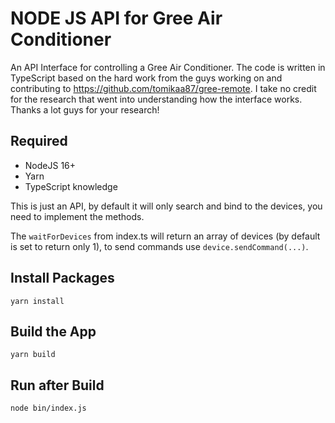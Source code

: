 # NODE JS API for Gree Air Conditioner

An API Interface for controlling a Gree Air Conditioner. The code is written in TypeScript based on the hard work from the guys working on and contributing to https://github.com/tomikaa87/gree-remote. I take no credit for the research that went into understanding how the interface works. Thanks a lot guys for your research!

## Required

- NodeJS 16+
- Yarn
- TypeScript knowledge

This is just an API, by default it will only search and bind to the devices,
you need to implement the methods.

The `waitForDevices` from index.ts will return an array of devices (by default is set to return only 1), to send commands use `device.sendCommand(...)`.

## Install Packages

```
yarn install
```

## Build the App

```
yarn build
```

## Run after Build

```
node bin/index.js
```
